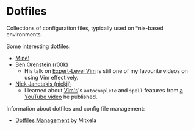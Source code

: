 # Dotfiles

Collections of configuration files, typically used on \*nix-based environments.

Some interesting dotfiles:

- [Mine!](https://github.com/b-turchyn/dotfiles)
- [Ben Orenstein (r00k)](https://github.com/r00k/dotfiles)
  - His talk on [Expert-Level Vim](https://youtu.be/SkdrYWhh-8s) is still one of
    my favourite videos on using Vim effectively.
- [Nick Janetakis (nickjj)](https://github.com/nickjj/dotfiles)
  - I learned about [Vim's](devops/vim.md)'s `autocomplete` and `spell` features
    from [a YouTube video](https://youtu.be/2f8h45YR494) he published.

Information about dotfiles and config file management:

- [Dotfiles Management](https://mitxela.com/projects/dotfiles_management) by
  Mitxela
